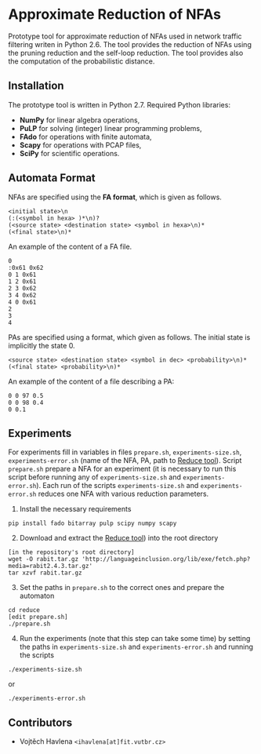 # Approximate Reduction of NFAs

Prototype tool for approximate reduction of NFAs used in network traffic
filtering writen in Python 2.6. The tool provides the reduction of NFAs using the pruning reduction
and the self-loop reduction. The tool provides also the computation of the
probabilistic distance.

## Installation
The prototype tool is written in Python 2.7. Required Python libraries:
 - **NumPy** for linear algebra operations,
 - **PuLP** for solving (integer) linear programming problems,
 - **FAdo** for operations with finite automata,
 - **Scapy** for operations with PCAP files,
 - **SciPy** for scientific operations.

## Automata Format
NFAs are specified using the **FA format**, which is given as follows.
```
<initial state>\n
(:(<symbol in hexa> )*\n)?
(<source state> <destination state> <symbol in hexa>\n)*
(<final state>\n)*
```
An example of the content of a FA file.
```
0
:0x61 0x62
0 1 0x61
1 2 0x61
2 3 0x62
3 4 0x62
4 0 0x61
2
3
4
```

PAs are specified using a format, which given as follows. The initial
state is implicitly the state 0.
```
<source state> <destination state> <symbol in dec> <probability>\n)*
(<final state> <probability>\n)*
```
An example of the content of a file describing a PA:
```
0 0 97 0.5
0 0 98 0.4
0 0.1
```

## Experiments
For experiments fill in variables in files `prepare.sh`, `experiments-size.sh`, 
`experiments-error.sh` (name of the NFA, PA, path to [Reduce tool](http://languageinclusion.org/doku.php?id=tools)). 
Script `prepare.sh` prepare a NFA for an experiment (it is necessary to 
run this script before running any of `experiments-size.sh` and 
`experiments-error.sh`). Each run of the scripts `experiments-size.sh` and 
`experiments-error.sh` reduces one NFA with various reduction parameters.

1. Install the necessary requirements
```
pip install fado bitarray pulp scipy numpy scapy
```
2. Download and extract the [Reduce tool](http://languageinclusion.org/doku.php?id=tools)) into the root directory
```
[in the repository's root directory]
wget -O rabit.tar.gz 'http://languageinclusion.org/lib/exe/fetch.php?media=rabit2.4.3.tar.gz'
tar xzvf rabit.tar.gz
```
3. Set the paths in `prepare.sh` to the correct ones and prepare the automaton
```
cd reduce
[edit prepare.sh]
./prepare.sh
```
4. Run the experiments (note that this step can take some time) by setting the paths in `experiments-size.sh` and `experiments-error.sh` and running the scripts
```
./experiments-size.sh
```
or
```
./experiments-error.sh
```

## Contributors
- Vojtěch Havlena `<ihavlena[at]fit.vutbr.cz>`
